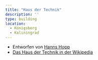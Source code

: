 ```yaml
---
title: "Haus der Technik"
description: ''
type: building
location:
  - Königsberg
  - Kaliningrad
---
```


* Entworfen von [Hanns Hopp](/tags/Hans-Hopp)
* [Das Haus der Technik in der Wikipedia](https://de.wikipedia.org/wiki/Haus_der_Technik_(K%C3%B6nigsberg))
